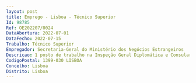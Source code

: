 ```yaml
--- 
layout: post
title: Emprego - Lisboa - Técnico Superior
Id: 98785
Ref: OE202207/0024
DataAbertura: 2022-07-01
DataFecho: 2022-07-15
Trabalho: Técnico Superior
Empregador: Secretaria-Geral do Ministério dos Negócios Estrangeiros
Descricao: 1 posto de trabalho na Inspeção Geral Diplomática e Consular.Funções consultivas, de conceção de natureza técnica, nomeadamente para elaboração de pareceres jurídicos  ação disciplinar (processo disciplinar einquérito)  acompanhamento jurídico das inspeções  fiscalização emonitorização  ações de formação  elaboração de relatórios das açõesinspetivas, apresentando recomendações e propostas.
CodigoPostal: 1399-030 LISBOA
Concelho: Lisboa
Distrito: Lisboa
--- 
```

